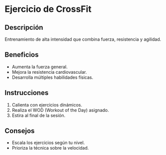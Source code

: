# Ejercicio de CrossFit

## Descripción
Entrenamiento de alta intensidad que combina fuerza, resistencia y agilidad.

## Beneficios
- Aumenta la fuerza general.
- Mejora la resistencia cardiovascular.
- Desarrolla múltiples habilidades físicas.

## Instrucciones
1. Calienta con ejercicios dinámicos.
2. Realiza el WOD (Workout of the Day) asignado.
3. Estira al final de la sesión.

## Consejos
- Escala los ejercicios según tu nivel.
- Prioriza la técnica sobre la velocidad.

